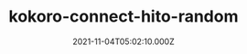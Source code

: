 ---
categories:
  - Anime & Manga
  - Books
  - Coding
  - Etc
  - Games
  - Geekosaur Weekly
  - Movies & TV
  - Music
  - Pesonal
date: 2021-11-04T05:02:10.000Z
description: ''
draft: true
images: []
lead: ''
reddit: ''
series: ''
mySlug: kokoro-connect-hito-random
tags: []
thumbnail: ''
title: kokoro-connect-hito-random
toc: false
tweet: ''
---